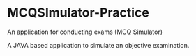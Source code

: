 # MCQSImulator-Practice
An application for conducting exams (MCQ Simulator)
  
A JAVA based application to simulate an objective examination.
